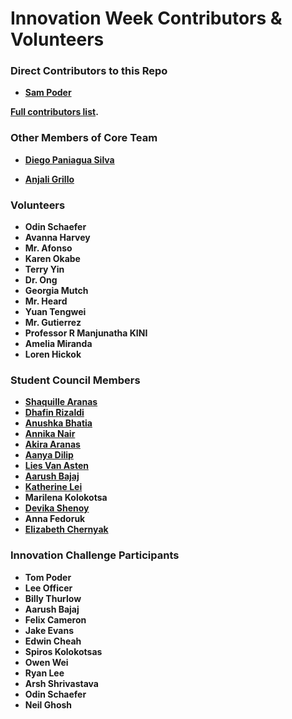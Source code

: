 Innovation Week Contributors & Volunteers
============================================

### Direct Contributors to this Repo

* **[Sam Poder](https://github.com/sampoder)**

**[Full contributors list](https://github.com/gemssingaporestudentcouncil/innovationweek2020/contributors).**

### Other Members of Core Team
* **[Diego Paniagua Silva](https://github.com/OrangeCat16)**

* **[Anjali Grillo](https://github.com/anjaligrillo)**

### Volunteers

* **Odin Schaefer**
* **Avanna Harvey**
* **Mr. Afonso**
* **Karen Okabe**
* **Terry Yin**
* **Dr. Ong**
* **Georgia Mutch**
* **Mr. Heard**
* **Yuan Tengwei**
* **Mr. Gutierrez**
* **Professor R Manjunatha KINI**
* **Amelia Miranda**
* **Loren Hickok**

### Student Council Members

* **[Shaquille Aranas](https://github.com/shaquillearanas)**
* **[Dhafin Rizaldi](https://github.com/dhafinr)**
* **[Anushka Bhatia](https://github.com/anushka2814)**
* **[Annika Nair](https://github.com/happy317)**
* **[Akira Aranas](https://github.com/akiraaranas)**
* **[Aanya Dilip](https://github.com/Aanya1301)**
* **[Lies Van Asten](https://github.com/Lies757)**
* **[Aarush Bajaj](https://github.com/aarushbajaj)**
* **[Katherine Lei](https://github.com/Katherinelei1)**
* **Marilena Kolokotsa**
* **[Devika Shenoy](https://github.com/DevikaShenoy)**
* **Anna Fedoruk**
* **[Elizabeth Chernyak](https://github.com/elziule)**

### Innovation Challenge Participants

* **Tom Poder**
* **Lee Officer**
* **Billy Thurlow**
* **Aarush Bajaj**
* **Felix Cameron**
* **Jake Evans**
* **Edwin Cheah**
* **Spiros Kolokotsas**
* **Owen Wei**
* **Ryan Lee**
* **Arsh Shrivastava**
* **Odin Schaefer**
* **Neil Ghosh**
